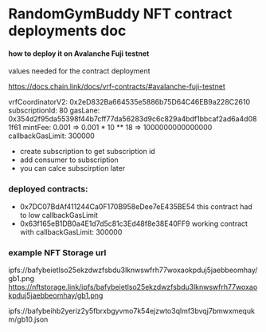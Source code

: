 # RandomGymBuddy NFT contract deployments doc

#### how to deploy it on Avalanche Fuji testnet

values needed for the contract deployment

https://docs.chain.link/docs/vrf-contracts/#avalanche-fuji-testnet

vrfCoordinatorV2: 0x2eD832Ba664535e5886b75D64C46EB9a228C2610
subscriptionId: 80
gasLane: 0x354d2f95da55398f44b7cff77da56283d9c6c829a4bdf1bbcaf2ad6a4d081f61
mintFee: 0.001 => 0.001 * 10 ** 18 => 1000000000000000
callbackGasLimit: 300000

- create subscription to get subscription id
- add consumer to subscription
- you can calce subscirption later

### deployed contracts:
- 0x7DC07BdAf411244Ca0F170B958eDee7eE435BE54
this contract had to low callbackGasLimit
- 0x63f165eB1DB0a4E1d7d5c81c3Ed48f8e38E40FF9
working contract with 
callbackGasLimit: 300000

### example NFT Storage url

ipfs://bafybeietlso25ekzdwzfsbdu3lknwswfrh77woxaokpduj5jaebbeomhay/gb1.png
https://nftstorage.link/ipfs/bafybeietlso25ekzdwzfsbdu3lknwswfrh77woxaokpduj5jaebbeomhay/gb1.png

ipfs://bafybeihb2yeriz2y5fbrxbgyvmo7k54ejzwto3qlmf3bvqj7bmwxmequkm/gb10.json





